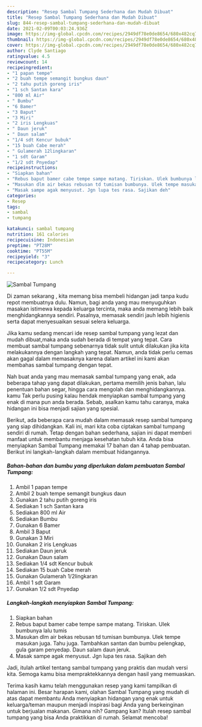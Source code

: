 ```yaml
---
description: "Resep Sambal Tumpang Sederhana dan Mudah Dibuat"
title: "Resep Sambal Tumpang Sederhana dan Mudah Dibuat"
slug: 844-resep-sambal-tumpang-sederhana-dan-mudah-dibuat
date: 2021-02-09T00:03:24.936Z
image: https://img-global.cpcdn.com/recipes/2949df78e0de8654/680x482cq70/sambal-tumpang-foto-resep-utama.jpg
thumbnail: https://img-global.cpcdn.com/recipes/2949df78e0de8654/680x482cq70/sambal-tumpang-foto-resep-utama.jpg
cover: https://img-global.cpcdn.com/recipes/2949df78e0de8654/680x482cq70/sambal-tumpang-foto-resep-utama.jpg
author: Clyde Santiago
ratingvalue: 4.5
reviewcount: 14
recipeingredient:
- "1 papan tempe"
- "2 buah tempe semangit bungkus daun"
- "2 tahu putih goreng iris"
- "1 sch Santan kara"
- "800 ml Air"
- " Bumbu"
- "6 Bamer"
- "3 Baput"
- "3 Miri"
- "2 iris Lengkuas"
- " Daun jeruk"
- " Daun salam"
- "1/4 sdt Kencur bubuk"
- "15 buah Cabe merah"
- " Gulamerah 12lingkaran"
- "1 sdt Garam"
- "1/2 sdt Pnyedap"
recipeinstructions:
- "Siapkan bahan"
- "Rebus baput bamer cabe tempe sampe matang. Tiriskan. Ulek bumbunya lalu tumis"
- "Masukan dlm air bekas rebusan td tumisan bumbunya. Ulek tempe masukan juga. Tahu juga. Tambahkan santan dan bumbu pelengkap, gula garam penyedap. Daun salam daun jeruk."
- "Masak sampe agak menyusut. Jgn lupa tes rasa. Sajikan deh"
categories:
- Resep
tags:
- sambal
- tumpang

katakunci: sambal tumpang 
nutrition: 161 calories
recipecuisine: Indonesian
preptime: "PT28M"
cooktime: "PT55M"
recipeyield: "3"
recipecategory: Lunch

---
```



![Sambal Tumpang](https://img-global.cpcdn.com/recipes/2949df78e0de8654/680x482cq70/sambal-tumpang-foto-resep-utama.jpg)

Di zaman  sekarang , kita memang bisa membeli hidangan jadi tanpa kudu repot membuatnya dulu. Namun, bagi anda yang mau menyuguhkan masakan istimewa kepada keluarga tercinta, maka anda memang lebih baik menghidangkannya sendiri. Pasalnya, memasak sendiri jauh lebih higienis serta dapat menyesuaikan sesuai selera keluarga.

Jika kamu sedang mencari ide resep sambal tumpang yang lezat dan mudah dibuat,maka anda sudah berada di tempat yang tepat. Cara membuat sambal tumpang  sebenarnya tidak sulit untuk dilakukan jika kita melakukannya dengan langkah yang tepat. Namun, anda tidak perlu cemas akan gagal dalam memasaknya 
karena dalam artikel ini kami akan membahas sambal tumpang dengan tepat.  



Nah buat anda yang mau memasak sambal tumpang yang enak, ada beberapa tahap yang dapat dilakukan, pertama memilih jenis bahan, lalu penentuan bahan segar, hingga cara mengolah dan menghidangkannya. kamu Tak perlu pusing kalau hendak menyiapkan sambal tumpang yang enak di mana pun anda berada. Sebab, asalkan kamu  tahu caranya, maka hidangan ini bisa menjadi sajian yang spesial.

Berikut, ada beberapa cara mudah dalam memasak resep sambal tumpang yang siap dihidangkan. Kali ini, mari kita coba ciptakan sambal tumpang sendiri di rumah. Tetap dengan bahan sederhana, sajian ini dapat memberi manfaat untuk membantu menjaga kesehatan tubuh kita. Anda bisa menyiapkan Sambal Tumpang memakai 17 bahan dan 4 tahap pembuatan. Berikut ini langkah-langkah dalam membuat hidangannya.

<!--inarticleads1-->

##### Bahan-bahan dan bumbu yang diperlukan dalam pembuatan Sambal Tumpang:

1. Ambil 1 papan tempe
1. Ambil 2 buah tempe semangit bungkus daun
1. Gunakan 2 tahu putih goreng iris
1. Sediakan 1 sch Santan kara
1. Sediakan 800 ml Air
1. Sediakan  Bumbu
1. Gunakan 6 Bamer
1. Ambil 3 Baput
1. Gunakan 3 Miri
1. Gunakan 2 iris Lengkuas
1. Sediakan  Daun jeruk
1. Gunakan  Daun salam
1. Sediakan 1/4 sdt Kencur bubuk
1. Sediakan 15 buah Cabe merah
1. Gunakan  Gulamerah 1/2lingkaran
1. Ambil 1 sdt Garam
1. Gunakan 1/2 sdt Pnyedap




<!--inarticleads2-->

##### Langkah-langkah menyiapkan Sambal Tumpang:

1. Siapkan bahan
1. Rebus baput bamer cabe tempe sampe matang. Tiriskan. Ulek bumbunya lalu tumis
1. Masukan dlm air bekas rebusan td tumisan bumbunya. Ulek tempe masukan juga. Tahu juga. Tambahkan santan dan bumbu pelengkap, gula garam penyedap. Daun salam daun jeruk.
1. Masak sampe agak menyusut. Jgn lupa tes rasa. Sajikan deh




Jadi, itulah artikel tentang  sambal tumpang  yang praktis dan mudah versi kita. Semoga kamu bisa mempraktekkannya dengan hasil yang memuaskan. 

Terima kasih kamu telah menggunakan resep yang kami tampilkan di halaman ini. Besar harapan kami, olahan  Sambal Tumpang yang mudah di atas dapat membantu Anda menyiapkan hidangan yang enak untuk keluarga/teman maupun menjadi inspirasi bagi Anda yang berkeinginan untuk berjualan makanan. Gimana nih? Gampang kan? Itulah resep sambal tumpang yang bisa Anda praktikkan di rumah. Selamat mencoba!

